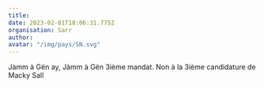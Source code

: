 ```yaml
---
title: 
date: 2023-02-01T18:06:31.775Z
organisation: Sarr
author: 
avatar: "/img/pays/SN.svg"
---
```


Jàmm à Gën ay, Jàmm à Gën 3ième mandat.
Non à la 3ième candidature de Macky Sall